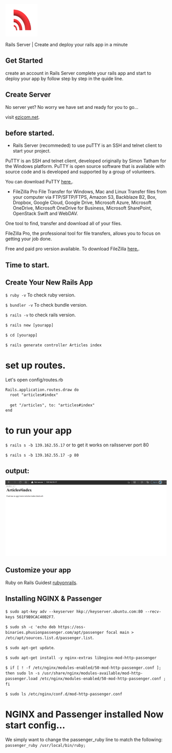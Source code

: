 <link rel="shortcut icon" type="image/x-icon" href="favicon.ico?">
<img src="assets/logo/logo.png" width="100">

Rails Server | Create and deploy your rails app in a minute

## Get Started
create an account in Rails Server complete your rails app and start to deploy your app by follow step by step in the quide line.


## Create Server
No server yet? No worry we have set and ready for you to go...

visit [ezicom.net](http://ezicom.net/ "To get hosting server").

## before started.
* Rails Server (recommeded) to use puTTY is an SSH and telnet client to start your project.

PuTTY is an SSH and telnet client, developed originally by Simon Tatham for the Windows platform. PuTTY is open source software that is available with source code and is developed and supported by a group of volunteers.


You can download PuTTY [here.](https://www.putty.org/ "download PuTTY").

* FileZilla Pro File Transfer for Windows, Mac and Linux
Transfer files from your computer via FTP/SFTP/FTPS, Amazon S3, Backblaze B2,  Box, Dropbox,  Google Cloud, Google Drive, Microsoft Azure, Microsoft OneDrive, Microsoft OneDrive for Business, Microsoft SharePoint, OpenStack Swift and WebDAV.

One tool to find, transfer and download all of your files.

FileZilla Pro, the professional tool for file transfers, allows you to focus on getting your job done. 

Free and paid pro version available. To download FileZilla [here.](https://filezilla-project.org/filezilla_pro.php "download FileZilla").

## Time to start.
## Create Your New Rails App
`$ ruby -v` To check ruby version.
>
`$ bundler -v` To check bundle version.
>
`$ rails -v` to check rails version.
>
`$ rails new [yourapp]`
>
`$ cd [yourapp]`
>
`$ rails generate controller Articles index` 
# set up routes.
Let's open config/routes.rb
   
    Rails.application.routes.draw do
      root "articles#index"

      get "/articles", to: "articles#index"
    end
 
# to run your app
>
`$ rails s -b 139.162.55.17`
or to get it works on railsserver port 80
>
`$ rails s -b 139.162.55.17 -p 80`
>

## output:

![Here Your Output App](/assets/railsserver_started.png  "You are on Rails")

## Customize your app
Ruby on Rails Guidest [rubyonrails](https://guides.rubyonrails.org/ "go to rubyonrails").
## Installing NGINX & Passenger
`$ sudo apt-key adv --keyserver hkp://keyserver.ubuntu.com:80 --recv-keys 561F9B9CAC40B2F7`.
>
`$ sudo sh -c 'echo deb https://oss-binaries.phusionpassenger.com/apt/passenger focal main > /etc/apt/sources.list.d/passenger.list`.
>
`$ sudo apt-get update`.
>
`$ sudo apt-get install -y nginx-extras libnginx-mod-http-passenger`
>
`$ if [ ! -f /etc/nginx/modules-enabled/50-mod-http-passenger.conf ]; then sudo ln -s /usr/share/nginx/modules-available/mod-http-passenger.load /etc/nginx/modules-enabled/50-mod-http-passenger.conf ; fi`
>
`$ sudo ls /etc/nginx/conf.d/mod-http-passenger.conf`

# NGINX and Passenger installed Now start config...
We simply want to change the passenger_ruby line to match the following:
`passenger_ruby /usr/local/bin/ruby;`
